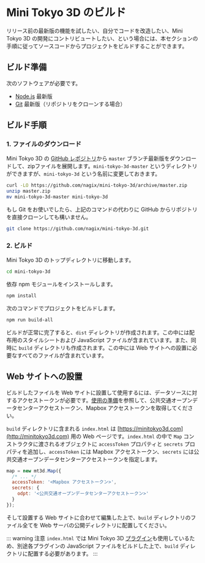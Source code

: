 # Mini Tokyo 3D のビルド

リリース前の最新版の機能を試したい、自分でコードを改造したい、Mini Tokyo 3D の開発にコントリビュートしたい、という場合には、本セクションの手順に従ってソースコードからプロジェクトをビルドすることができます。

## ビルド準備

次のソフトウェアが必要です。

- [Node.js](https://nodejs.org/ja/) 最新版
- [Git](https://git-scm.com) 最新版（リポジトリをクローンする場合）

## ビルド手順

### 1. ファイルのダウンロード

Mini Tokyo 3D の [GitHub レポジトリ](https://github.com/nagix/mini-tokyo-3d)から `master` ブランチ最新版をダウンロードして、zipファイルを展開します。`mini-tokyo-3d-master` というディレクトリができますが、`mini-tokyo-3d` という名前に変更しておきます。

```bash
curl -LO https://github.com/nagix/mini-tokyo-3d/archive/master.zip
unzip master.zip
mv mini-tokyo-3d-master mini-tokyo-3d
```

もし Git をお使いでしたら、上記のコマンドの代わりに GitHub からリポジトリを直接クローンしても構いません。

```bash
git clone https://github.com/nagix/mini-tokyo-3d.git
```

### 2. ビルド

Mini Tokyo 3D のトップディレクトリに移動します。

```bash
cd mini-tokyo-3d
```

依存 npm モジュールをインストールします。

```bash
npm install
```

次のコマンドでプロジェクトをビルドします。

```bash
npm run build-all
```

ビルドが正常に完了すると、`dist` ディレクトリが作成されます。この中には配布用のスタイルシートおよび JavaScript ファイルが含まれています。また、同時に `build` ディレクトリも作成されます。この中には Web サイトへの設置に必要なすべてのファイルが含まれています。

## Web サイトへの設置

ビルドしたファイルを Web サイトに設置して使用するには、データソースに対するアクセストークンが必要です。[使用の準備](./integration.md#%E4%BD%BF%E7%94%A8%E3%81%AE%E6%BA%96%E5%82%99)を参照して、公共交通オープンデータセンターアクセストークン、Mapbox アクセストークンを取得してください。

`build` ディレクトリに含まれる `index.html` は [https://minitokyo3d.com](http://minitokyo3d.com) 用の Web ページです。`index.html` の中で `Map` コンストラクタに渡されるオブジェクトに `accessToken` プロパティと `secrets` プロパティを追加し、`accessToken` には Mapbox アクセストークン、`secrets` には公共交通オープンデータセンターアクセストークンを指定します。

```js
map = new mt3d.Map({
  /* ... */
  accessToken: '<Mapbox アクセストークン>',
  secrets: {
    odpt: '<公共交通オープンデータセンターアクセストークン>'
  }
});
```

そして設置する Web サイトに合わせて編集した上で、`build` ディレクトリのファイル全てを Web サーバの公開ディレクトリに配置してください。

::: warning 注意
`index.html` では Mini Tokyo 3D [プラグイン](../user-guide/plugins.md)も使用しているため、別途各プラグインの JavaScript ファイルをビルドした上で、`build` ディレクトリに配置する必要があります。
:::
